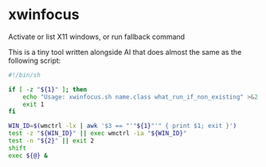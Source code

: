 # xwinfocus

Activate or list X11 windows, or run fallback command

This is a tiny tool written alongside AI that does almost the same as the following script:

```sh
#!/bin/sh

if [ -z "${1}" ]; then
	echo "Usage: xwinfocus.sh name.class what_run_if_non_existing" >&2
	exit 1
fi

WIN_ID=$(wmctrl -lx | awk '$3 == "'"${1}"'" { print $1; exit }')
test -z "${WIN_ID}" || exec wmctrl -ia "${WIN_ID}"
test -n "${2}" || exit 2
shift
exec ${@} &
```
